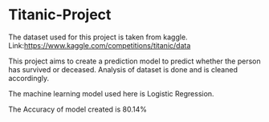 # Titanic-Project


The dataset used for this project is taken from kaggle. 
Link:https://www.kaggle.com/competitions/titanic/data


This project aims to create a prediction model to predict whether the person has survived or deceased.
Analysis of dataset is done and is cleaned accordingly.

The machine learning model used here is Logistic Regression. 


The Accuracy of model created is 80.14%
